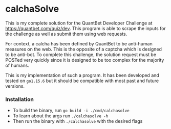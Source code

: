 # calchaSolve

This is my complete solution for the QuantBet Developer Challenge at https://quantbet.com/quiz/dev. This program is able
to scrape the inputs for the challenge as well as submit them using web requests.

For context, a calcha has been defined by QuantBet to be anti-human measures on the web. This is the opposite of a
captcha which is designed to be anti-bot. To complete this challenge, the solution request must be POSTed very quickly
since it is designed to be too complex for the majority of humans.

This is my implementation of such a program. It has been developed and tested on `go1.15.6` but it should be compatible
with most past and future versions.

### Installation
- To build the binary, run `go build -i ./cmd/calchasolve`
- To learn about the args run `./calchasolve -h`
- Then run the binary with `./calchasolve` with the desired flags